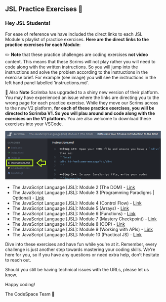 ## JSL Practice Exercises 💛

### Hey JSL Students! 

For ease of reference we have included the direct links to each JSL Module's playlist of practice exercises. **Here are the direct links to the practice exercises for each Module:**

✏️ **Note** that these practice challenges are coding exercises **not video** content. This means that these Scrims will not play rather you will need to code along with the written instructions. So you will jump into the instructions and solve the problem according to the instructions in the exercise brief. For example (see image) you will see the instructions in the left hand panel labelled 'instructions.md'. 

🚨 Also **Note** Scrimba has upgraded to a shiny new version of their platform. You may have experienced an issue where the links are directing you to the wrong page for each practice exercise. While they move our Scrims across to the new V2 platform, **for each of these practice exercises, you will be directed to Scrimba V1. So you will plau around and code along with the exercises on the V1 platform.**  You are also welcome to download these exercises into your VSCode.

![alt text](instructions.png)


- The JavaScript Language [JSL]: Module 2 (The DOM) - [Link](https://v1.scrimba.com/playlist/pwVxGLDUW)
- The JavaScript Language [JSL]: Module 3 (Programming Paradigms | Optional) - [Link](https://v1.scrimba.com/playlist/pQdZzYkC3)
- The JavaScript Language [JSL]: Module 4 (Control Flow) - [Link](https://v1.scrimba.com/playlist/p9bvd5QH3)
- The JavaScript Language [JSL]: Module 5 (Arrays) - [Link](https://v1.scrimba.com/playlist/pXXzN5GT6)
- The JavaScript Language [JSL]: Module 6 (Functions) - [Link](https://v1.scrimba.com/playlist/pE4DPEBH7)
- The JavaScript Language [JSL]: Module 7 (Mastery Checkpoint) - [Link](https://v1.scrimba.com/playlist/pD6aEz4td)
- The JavaScript Language [JSL]: Module 8 (OOP) - [Link](https://v1.scrimba.com/playlist/pKJewwyu4)
- The JavaScript Language [JSL]: Module 9 (Working with APIs) - [Link](https://v2.scrimba.com/the-frontend-developer-career-path-c0j/~0lo)
- The JavaScript Language [JSL]: Module 10 (Practical JS) - [Link](https://v1.scrimba.com/playlist/pM9zQqquG)

Dive into these exercises and have fun while you're at it. Remember, every challenge is just another step towards mastering your coding skills. We're here for you, so if you have any questions or need extra help, don’t hesitate to reach out. 

Should you still be having technical issues with the URLs, please let us know.

Happy coding!

The CodeSpace Team 💛
